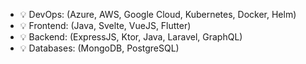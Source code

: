 * 💡 DevOps: (Azure, AWS, Google Cloud, Kubernetes, Docker, Helm)
* 💡 Frontend: (Java, Svelte, VueJS, Flutter)
* 💡 Backend: (ExpressJS, Ktor, Java, Laravel, GraphQL)
* 💡 Databases: (MongoDB, PostgreSQL)
